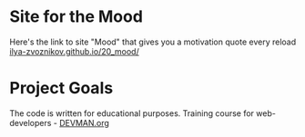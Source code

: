 # Site for the Mood

Here's the link to site "Mood" that gives you a motivation quote every reload [ilya-zvoznikov.github.io/20_mood/](https://ilya-zvoznikov.github.io/20_mood/)

# Project Goals

The code is written for educational purposes. Training course for web-developers - [DEVMAN.org](https://devman.org)
